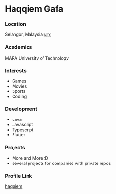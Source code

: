 # Haqqiem Gafa

### Location

Selangor, Malaysia 🇲🇾

### Academics

MARA University of Technology 

### Interests

- Games
- Movies
- Sports
- Coding

### Development

- Java
- Javascript
- Typescript
- Flutter

### Projects

- More and More :D
- several projects for companies with private repos

### Profile Link

[haqqiem](https://github.com/haqqiem)

